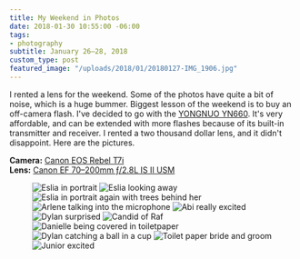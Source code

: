 ```yaml
---
title: My Weekend in Photos
date: 2018-01-30 10:55:00 -06:00
tags:
- photography
subtitle: January 26–28, 2018
custom_type: post
featured_image: "/uploads/2018/01/20180127-IMG_1906.jpg"
---
```


I rented a lens for the weekend. Some of the photos have quite a bit of noise, which is a huge bummer. Biggest lesson of the weekend is to buy an off-camera flash. I've decided to go with the [YONGNUO YN660](http://amzn.to/2BDqONt). It's very affordable, and can be extended with more flashes because of its built-in transmitter and receiver. I rented a two thousand dollar lens, and it didn't disappoint. Here are the pictures.

**Camera:** [Canon EOS Rebel T7i](http://amzn.to/2BEz8wn)  
**Lens:** [Canon EF 70–200mm ƒ/2.8L IS II USM](http://amzn.to/2DL2lYj)

<figure class="photo-grid photo-grid--four">
  <img style="grid-column: span 2; grid-row: span 2;" src="{{ site.url }}/uploads/2018/01/20180127-IMG_1814.jpg" alt="Eslia in portrait">
  <img style="grid-column: span 3;" src="{{ site.url }}/uploads/2018/01/20180127-IMG_1823.jpg" alt="Eslia looking away">
  <img style="grid-column: span 2; grid-row: 2 / span 2;" src="{{ site.url }}/uploads/2018/01/20180127-IMG_1828.jpg" alt="Eslia in portrait again with trees behind her">
  <img style="grid-column: span 3;" src="{{ site.url }}/uploads/2018/01/20180127-IMG_1887.jpg" alt="Arlene talking into the microphone">
  <img style="grid-column: span 3" src="{{ site.url }}/uploads/2018/01/20180127-IMG_1906.jpg" alt="Abi really excited">
  <img style="grid-column: span 4; grid-row: span 2;" src="{{ site.url }}/uploads/2018/01/20180127-IMG_1964.jpg" alt="Dylan surprised">
  <img style="grid-column: span 2; grid-row: span 2;" src="{{ site.url }}/uploads/2018/01/20180127-IMG_2013.jpg" alt="Candid of Raf">
  <img style="grid-column: span 6; grid-row: span 2;" src="{{ site.url }}/uploads/2018/01/20180128-IMG_2295.jpg" alt="Danielle being covered in toiletpaper">
  <img style="grid-column: span 2;" src="{{ site.url }}/uploads/2018/01/20180127-IMG_2109.jpg" alt="Dylan catching a ball in a cup">
  <img style="grid-column: span 2;" src="{{ site.url }}/uploads/2018/01/20180128-IMG_2364.jpg" alt="Toilet paper bride and groom">
  <img style="grid-column: 2 / span 5" src="{{ site.url }}/uploads/2018/01/20180128-IMG_2310.jpg" alt="Junior excited">
</figure>
